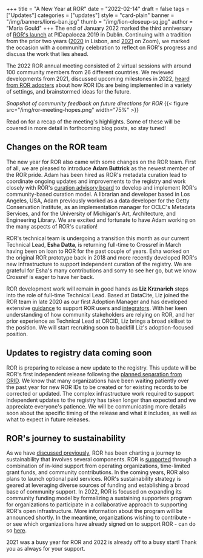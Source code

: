 +++
title = "A New Year at ROR"
date = "2022-02-14"
draft = false
tags = ["Updates"]
categories = ["updates"]
style = "card-plain"
banner = "/img/banners/lions-ban.jpg"
thumb = "/img/lion-closeup-sq.jpg"
author = "Maria Gould"
+++
The end of January 2022 marked the third anniversary of [ROR's launch](https://ror.org/blog/2019-02-10-announcing-first-ror-prototype/) at PIDapalooza 2019 in Dublin. Continuing with a tradition from the prior two years ([2020](https://ror.org/blog/2020-02-10-ror-ing-in-portugal/) in Lisbon, and [2021](https://ror.org/blog/2021-02-03-ror-annual-meeting/) on Zoom), we marked the occasion with a community celebration to reflect on ROR's progress and discuss the work that lies ahead.

The 2022 ROR annual meeting consisted of 2 virtual sessions with around 100 community members from 26 different countries. We reviewed developments from 2021, discussed upcoming milestones in 2022, [heard from ROR adopters](https://www.youtube.com/watch?v=wBBMM_2M1X8&list=PL4n_Cvd0PpoHfsM3_6VfhAovGIfL3Z79x) about how ROR IDs are being implemented in a variety of settings, and brainstormed ideas for the future.

_Snapshot of community feedback on future directions for ROR_
{{< figure src="/img/ror-meeting-hopes.png" width="75%" >}}

Read on for a recap of the meeting's highlights. Some of these will be covered in more detail in forthcoming blog posts, so stay tuned!

## Changes on the ROR team

The new year for ROR also came with some changes on the ROR team. First of all, we are pleased to introduce **Adam Buttrick** as the newest member of the ROR pride. Adam has been hired as ROR's metadata curation lead to coordinate ongoing updates and improvements to the registry and work closely with ROR's [curation advisory board](/governance/#curation-advisory-board) to develop and implement ROR's community-based curation model. A librarian and developer based in Los Angeles, USA, Adam previously worked as a data developer for the Getty Conservation Institute, as an implementation manager for OCLC's Metadata Services, and for the University of Michigan's Art, Architecture, and Engineering Library. We are excited and fortunate to have Adam working on the many aspects of ROR's curation!

ROR's technical team is undergoing a transition this month as our current Technical Lead, **Esha Datta**, is returning full-time to Crossref in March having been on loan to ROR for the past couple of years. Esha worked on the original ROR prototype back in 2018 and more recently developed ROR's new infrastructure to support independent curation of the registry. We are grateful for Esha's many contributions and sorry to see her go, but we know Crossref is eager to have her back.

ROR development work will remain in good hands as **Liz Krznarich** steps into the role of full-time Technical Lead. Based at DataCite, Liz joined the ROR team in late 2020 as our first Adoption Manager and has developed extensive [guidance](/2021-07-21-ror-resources-roundup) to support ROR users and [integrators](/integrations). With her keen understanding of how community stakeholders are relying on ROR, and her prior experience as Technical Lead at ORCID, Liz brings a broad skillset to the position. We will start recruiting soon to backfill Liz's adoption-focused position.

## Updates to registry data coming soon

ROR is preparing to release a new update to the registry. This update will be ROR's first independent release following the [planned separation from GRID](/2021-07-12-ror-grid-the-way-forward). We know that many organizations have been waiting patiently over the past year for new ROR IDs to be created or for existing records to be corrected or updated. The complex infrastructure work required to support independent updates to the registry has taken longer than expected and we appreciate everyone's patience. We will be communicating more details soon about the specific timing of the release and what it includes, as well as what to expect in future releases.

## ROR's journey to sustainability

As we have [discussed previously](/2020-08-20-ror-progress-update), ROR has been charting a journey to sustainability that involves several components. ROR is [supported](/supporters) through a combination of in-kind support from operating organizations, time-limited grant funds, and community contributions. In the coming years, ROR also plans to launch optional paid services. ROR's sustainability strategy is geared at leveraging diverse sources of funding and establishing a broad base of community support. In 2022, ROR is focused on expanding its community funding model by formalizing a sustaining supporters program for organizations to participate in a collaborative approach to supporting ROR's open infrastructure. More information about the program will be announced shortly. In the meantime, organizations wishing to contribute - or see which organizations have already signed on to support ROR - can do so [here](/supporters).

2021 was a busy year for ROR and 2022 is already off to a busy start! Thank you as always for your support.
